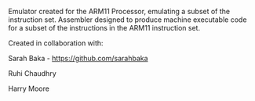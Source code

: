 Emulator created for the ARM11 Processor, emulating a subset of the instruction set.
Assembler designed to produce machine executable code for a subset of the instructions in the ARM11 instruction set.

Created in collaboration with:

Sarah Baka - https://github.com/sarahbaka

Ruhi Chaudhry

Harry Moore

